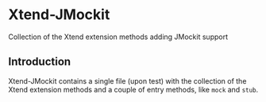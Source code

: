 # Xtend-JMockit

Collection of the Xtend extension methods adding JMockit support

## Introduction

Xtend-JMockit contains a single file (upon test) with the collection
of the Xtend extension methods and a couple of entry methods, like `mock` and `stub`.


